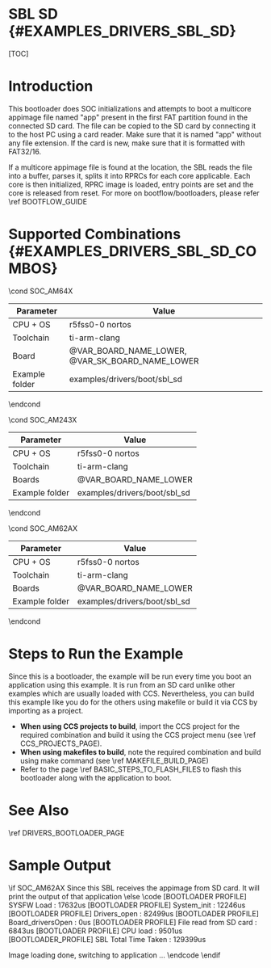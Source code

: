 # SBL SD {#EXAMPLES_DRIVERS_SBL_SD}

[TOC]

# Introduction

This bootloader does SOC initializations and attempts to boot a multicore appimage file named "app" present in the first FAT partition found in the connected SD card. The file can be copied to the SD card by connecting it to the host PC using a card reader. Make sure that it is named "app" without any file extension. If the card is new, make sure that it is formatted with FAT32/16.

If a multicore appimage file is found at the location, the SBL reads the file into a buffer, parses it, splits it into RPRCs for each core applicable. Each core is then initialized, RPRC image is loaded, entry points are set and the core is released from reset. For more on bootflow/bootloaders, please refer \ref BOOTFLOW_GUIDE

# Supported Combinations {#EXAMPLES_DRIVERS_SBL_SD_COMBOS}

\cond SOC_AM64X

 Parameter      | Value
 ---------------|-----------
 CPU + OS       | r5fss0-0 nortos
 Toolchain      | ti-arm-clang
 Board          | @VAR_BOARD_NAME_LOWER, @VAR_SK_BOARD_NAME_LOWER
 Example folder | examples/drivers/boot/sbl_sd

\endcond

\cond SOC_AM243X

 Parameter      | Value
 ---------------|-----------
 CPU + OS       | r5fss0-0 nortos
 Toolchain      | ti-arm-clang
 Boards         | @VAR_BOARD_NAME_LOWER
 Example folder | examples/drivers/boot/sbl_sd

\endcond

\cond SOC_AM62AX

 Parameter      | Value
 ---------------|-----------
 CPU + OS       | r5fss0-0 nortos
 Toolchain      | ti-arm-clang
 Boards         | @VAR_BOARD_NAME_LOWER
 Example folder | examples/drivers/boot/sbl_sd

\endcond

# Steps to Run the Example

Since this is a bootloader, the example will be run every time you boot an application using this example. It is run from an SD card unlike other examples which are usually loaded with CCS. Nevertheless, you can build this example like you do for the others using makefile or build it via CCS by importing as a project.

- **When using CCS projects to build**, import the CCS project for the required combination
  and build it using the CCS project menu (see \ref CCS_PROJECTS_PAGE).
- **When using makefiles to build**, note the required combination and build using
  make command (see \ref MAKEFILE_BUILD_PAGE)
- Refer to the page \ref BASIC_STEPS_TO_FLASH_FILES to flash this bootloader along with the application to boot.

# See Also

\ref DRIVERS_BOOTLOADER_PAGE

# Sample Output
\if SOC_AM62AX
Since this SBL receives the appimage from SD card. It will print the output of that application
\else
\code
[BOOTLOADER PROFILE] SYSFW Load                       :      17632us
[BOOTLOADER PROFILE] System_init                      :      12246us
[BOOTLOADER PROFILE] Drivers_open                     :      82499us
[BOOTLOADER PROFILE] Board_driversOpen                :          0us
[BOOTLOADER PROFILE] File read from SD card           :       6843us
[BOOTLOADER PROFILE] CPU load                         :       9501us
[BOOTLOADER_PROFILE] SBL Total Time Taken             :     129399us

Image loading done, switching to application ...
\endcode
\endif